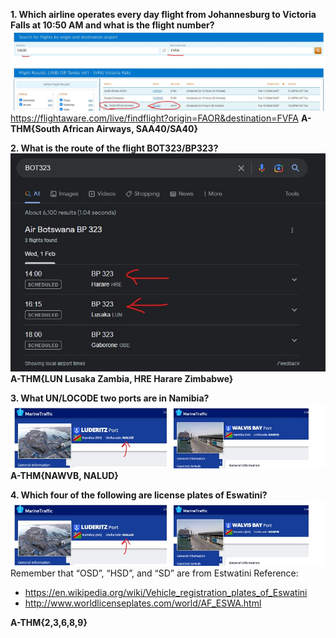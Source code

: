 **1. Which airline operates every day flight from Johannesburg to Victoria Falls at 10:50 AM and what is the flight number?**
![alt text](img/53.jpg)
https://flightaware.com/live/findflight?origin=FAOR&destination=FVFA
**A-THM{South African Airways, SAA40/SA40}**

**2. What is the route of the flight BOT323/BP323?**
![alt text](img/54.jpg)
**A-THM{LUN Lusaka Zambia, HRE Harare Zimbabwe}**

**3. What UN/LOCODE two ports are in Namibia?**
![alt text](img/55.jpg)
**A-THM{NAWVB, NALUD}**

**4. Which four of the following are license plates of Eswatini?**
![alt text](img/55.jpg)
Remember that “OSD”, “HSD”, and “SD” are from Estwatini
Reference:
- https://en.wikipedia.org/wiki/Vehicle_registration_plates_of_Eswatini
- http://www.worldlicenseplates.com/world/AF_ESWA.html

**A-THM{2,3,6,8,9}**
